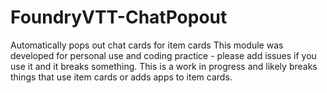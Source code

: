 # FoundryVTT-ChatPopout
Automatically pops out chat cards for item cards
This module was developed for personal use and coding practice - please add issues if you use it and it breaks something.
This is a work in progress and likely breaks things that use item cards or adds apps to item cards.
